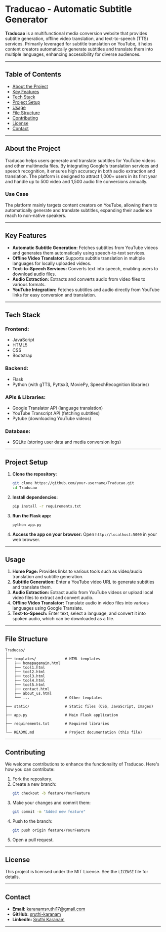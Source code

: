 # **Traducao - Automatic Subtitle Generator**

**Traducao** is a multifunctional media conversion website that provides subtitle generation, offline video translation, and text-to-speech (TTS) services. Primarily leveraged for subtitle translation on YouTube, it helps content creators automatically generate subtitles and translate them into multiple languages, enhancing accessibility for diverse audiences.

---

## **Table of Contents**

- [About the Project](#about-the-project)
- [Key Features](#key-features)
- [Tech Stack](#tech-stack)
- [Project Setup](#project-setup)
- [Usage](#usage)
- [File Structure](#file-structure)
- [Contributing](#contributing)
- [License](#license)
- [Contact](#contact)

---

## **About the Project**

Traducao helps users generate and translate subtitles for YouTube videos and other multimedia files. By integrating Google's translation services and speech recognition, it ensures high accuracy in both audio extraction and translation. The platform is designed to attract 1,000+ users in its first year and handle up to 500 video and 1,500 audio file conversions annually.

### **Use Case**
The platform mainly targets content creators on YouTube, allowing them to automatically generate and translate subtitles, expanding their audience reach to non-native speakers.

---

## **Key Features**

- **Automatic Subtitle Generation:** Fetches subtitles from YouTube videos and generates them automatically using speech-to-text services.
- **Offline Video Translator:** Supports subtitle translation in multiple languages for locally uploaded videos.
- **Text-to-Speech Services:** Converts text into speech, enabling users to download audio files.
- **Audio Extraction:** Extracts and converts audio from video files to various formats.
- **YouTube Integration:** Fetches subtitles and audio directly from YouTube links for easy conversion and translation.

---

## **Tech Stack**

### **Frontend:**
- JavaScript
- HTML5
- CSS
- Bootstrap

### **Backend:**
- Flask
- Python (with gTTS, Pyttsx3, MoviePy, SpeechRecognition libraries)

### **APIs & Libraries:**
- Google Translator API (language translation)
- YouTube Transcript API (fetching subtitles)
- Pytube (downloading YouTube videos)

### **Database:**
- SQLite (storing user data and media conversion logs)

---

## **Project Setup**

1. **Clone the repository:**
   ```bash
   git clone https://github.com/your-username/Traducao.git
   cd Traducao
   ```

2. **Install dependencies:**
   ```bash
   pip install -r requirements.txt
   ```

3. **Run the Flask app:**
   ```bash
   python app.py
   ```

4. **Access the app on your browser:**
   Open `http://localhost:5000` in your web browser.

---

## **Usage**

1. **Home Page:** Provides links to various tools such as video/audio translation and subtitle generation.
2. **Subtitle Generation:** Enter a YouTube video URL to generate subtitles and translate them.
3. **Audio Extraction:** Extract audio from YouTube videos or upload local video files to extract and convert audio.
4. **Offline Video Translator:** Translate audio in video files into various languages using Google Translate.
5. **Text-to-Speech:** Enter text, select a language, and convert it into spoken audio, which can be downloaded as a file.

---

## **File Structure**

```plaintext
Traducao/
│
├── templates/             # HTML templates
│   ├── homepagemain.html
│   ├── tool1.html
│   ├── tool2.html
│   ├── tool3.html
│   ├── tool4.html
│   ├── tool5.html
│   ├── contact.html
│   ├── about_us.html
│   └── ...                # Other templates
│
├── static/                # Static files (CSS, JavaScript, Images)
│
├── app.py                 # Main Flask application
│
├── requirements.txt       # Required libraries
│
└── README.md              # Project documentation (this file)
```

---

## **Contributing**

We welcome contributions to enhance the functionality of Traducao. Here's how you can contribute:

1. Fork the repository.
2. Create a new branch:
   ```bash
   git checkout -b feature/YourFeature
   ```
3. Make your changes and commit them:
   ```bash
   git commit -m "Added new feature"
   ```
4. Push to the branch:
   ```bash
   git push origin feature/YourFeature
   ```
5. Open a pull request.

---

## **License**

This project is licensed under the MIT License. See the `LICENSE` file for details.

---

## **Contact**

- **Email:** karanamsruthi17@gmail.com
- **GitHub:** [sruthi-karanam](https://github.com/sruthi-karanam)
- **LinkedIn:** [Sruthi Karanam](https://www.linkedin.com/in/karanam-sruthi-a08412255/)

---

